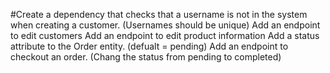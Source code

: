 #Create a dependency that checks that a username is not in the system when creating a customer. (Usernames should be unique)
Add an endpoint to edit customers
Add an endpoint to edit product information
Add a status attribute to the Order entity. (defualt = pending)
Add an endpoint to checkout an order. (Chang the status from pending to completed)
